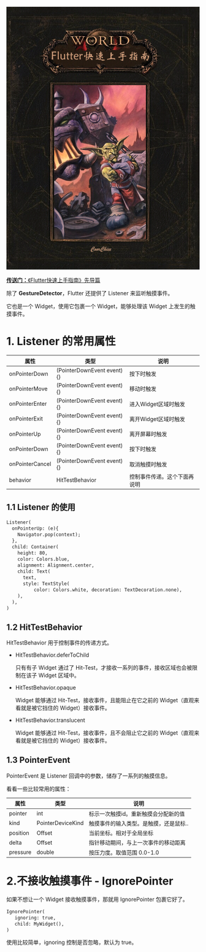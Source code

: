 [![](https://raw.githubusercontent.com/chenBingX/img/master/Flutter/Flutter快速上手指南封面2.JPG)](https://juejin.im/post/5c8f8e62e51d456a0f23d0fe)

[**传送门：**《Flutter快速上手指南》先导篇](https://juejin.im/post/5c8f8e62e51d456a0f23d0fe)


除了 **GestureDetector**，Flutter 还提供了 Listener 来监听触摸事件。

它也是一个 Widget，使用它包裹一个 Widget，能够处理该 Widget 上发生的触摸事件。
  

# 1. Listener 的常用属性

|属性|类型|说明|
|---|---|---|
|onPointerDown|(PointerDownEvent event){}|按下时触发|
|onPointerMove|(PointerDownEvent event){}|移动时触发|
|onPointerEnter|(PointerDownEvent event){}|进入Widget区域时触发|
|onPointerExit|(PointerDownEvent event){}|离开Widget区域时触发|
|onPointerUp|(PointerDownEvent event){}|离开屏幕时触发|
|onPointerDown|(PointerDownEvent event){}|按下时触发|
|onPointerCancel|(PointerDownEvent event){}|取消触摸时触发|
|behavior|HitTestBehavior|控制事件传递。这个下面再说明|

## 1.1 Listener 的使用

```
Listener(
  onPointerUp: (e){
    Navigator.pop(context);
  },
  child: Container(
    height: 80,
    color: Colors.blue,
    alignment: Alignment.center,
    child: Text(
      text,
      style: TextStyle(
          color: Colors.white, decoration: TextDecoration.none),
    ),
  ),
)
```

## 1.2 HitTestBehavior

HitTestBehavior 用于控制事件的传递方式。  

- HitTestBehavior.deferToChild
    
    只有有子 Widget 通过了 Hit-Test，才接收一系列的事件，接收区域也会被限制在该子 Widget 区域中。  
    
- HitTestBehavior.opaque
    
    Widget 能够通过 Hit-Test，接收事件，且能阻止在它之前的 Widget（直观来看就是被它挡住的 Widget）接收事件。  
    
- HitTestBehavior.translucent
    
     Widget 能够通过 Hit-Test，接收事件，且不会阻止它之前的 Widget（直观来看就是被它挡住的 Widget）接收事件。


## 1.3 PointerEvent

PointerEvent 是 Listener 回调中的参数，储存了一系列的触摸信息。  

看看一些比较常用的属性：   

|属性|类型|说明|
|---|---|---|
|pointer|int|标示一次触摸id。重新触摸会分配新的值|
|kind|PointerDeviceKind|触摸事件的输入类型。是触摸，还是鼠标..|
|position|Offset|当前坐标。相对于全局坐标|
|delta|Offset|指针移动期间，与上一次事件的移动距离|
|pressure|double|按压力度。取值范围 0.0-1.0|

# 2.不接收触摸事件 - IgnorePointer

如果不想让一个 Widget 接收触摸事件，那就用 IgnorePointer 包裹它好了。  

```
IgnorePointer(
   ignoring: true,
   child: MyWidget(),
)
```

使用比较简单，ignoring 控制是否忽略，默认为 true。

